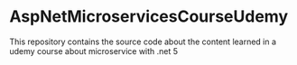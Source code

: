 # AspNetMicroservicesCourseUdemy
This repository contains the source code about the content learned in a udemy course about microservice with .net 5
